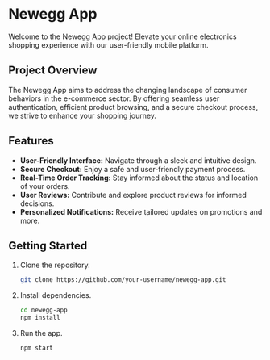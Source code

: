 # Newegg App

Welcome to the Newegg App project! Elevate your online electronics shopping experience with our user-friendly mobile platform.

## Project Overview

The Newegg App aims to address the changing landscape of consumer behaviors in the e-commerce sector. By offering seamless user authentication, efficient product browsing, and a secure checkout process, we strive to enhance your shopping journey.

## Features

- **User-Friendly Interface:** Navigate through a sleek and intuitive design.
- **Secure Checkout:** Enjoy a safe and user-friendly payment process.
- **Real-Time Order Tracking:** Stay informed about the status and location of your orders.
- **User Reviews:** Contribute and explore product reviews for informed decisions.
- **Personalized Notifications:** Receive tailored updates on promotions and more.

## Getting Started

1. Clone the repository.
   ```bash
   git clone https://github.com/your-username/newegg-app.git

2. Install dependencies.
    ```bash 
   cd newegg-app   
   npm install
3. Run the app.
   ```bash 
   npm start
